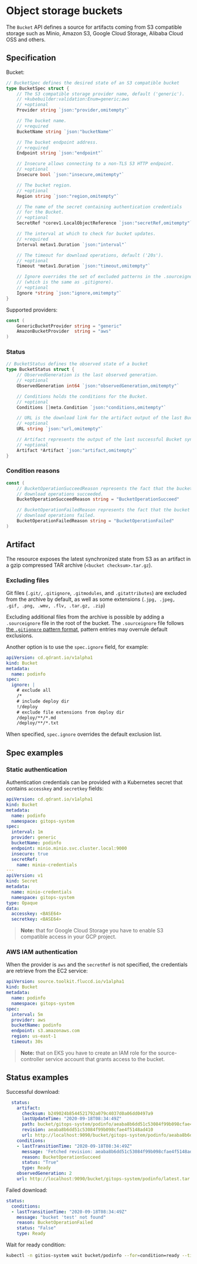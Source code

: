 # Object storage buckets

The `Bucket` API defines a source for artifacts coming from S3 compatible storage
such as Minio, Amazon S3, Google Cloud Storage, Alibaba Cloud OSS and others.

## Specification

Bucket:

```go
// BucketSpec defines the desired state of an S3 compatible bucket
type BucketSpec struct {
	// The S3 compatible storage provider name, default ('generic').
	// +kubebuilder:validation:Enum=generic;aws
	// +optional
	Provider string `json:"provider,omitempty"`

	// The bucket name.
	// +required
	BucketName string `json:"bucketName"`

	// The bucket endpoint address.
	// +required
	Endpoint string `json:"endpoint"`

	// Insecure allows connecting to a non-TLS S3 HTTP endpoint.
	// +optional
	Insecure bool `json:"insecure,omitempty"`

	// The bucket region.
	// +optional
	Region string `json:"region,omitempty"`

	// The name of the secret containing authentication credentials
	// for the Bucket.
	// +optional
	SecretRef *corev1.LocalObjectReference `json:"secretRef,omitempty"`

	// The interval at which to check for bucket updates.
	// +required
	Interval metav1.Duration `json:"interval"`

	// The timeout for download operations, default ('20s').
	// +optional
	Timeout *metav1.Duration `json:"timeout,omitempty"`

	// Ignore overrides the set of excluded patterns in the .sourceignore format
	// (which is the same as .gitignore).
	// +optional
	Ignore *string `json:"ignore,omitempty"`
}
```

Supported providers:

```go
const (
	GenericBucketProvider string = "generic"
	AmazonBucketProvider  string = "aws"
)
```

### Status

```go
// BucketStatus defines the observed state of a bucket
type BucketStatus struct {
	// ObservedGeneration is the last observed generation.
	// +optional
	ObservedGeneration int64 `json:"observedGeneration,omitempty"`

	// Conditions holds the conditions for the Bucket.
	// +optional
	Conditions []meta.Condition `json:"conditions,omitempty"`

	// URL is the download link for the artifact output of the last Bucket sync.
	// +optional
	URL string `json:"url,omitempty"`

	// Artifact represents the output of the last successful Bucket sync.
	// +optional
	Artifact *Artifact `json:"artifact,omitempty"`
}
```

### Condition reasons

```go
const (
	// BucketOperationSucceedReason represents the fact that the bucket listing and
	// download operations succeeded.
	BucketOperationSucceedReason string = "BucketOperationSucceed"

	// BucketOperationFailedReason represents the fact that the bucket listing or
	// download operations failed.
	BucketOperationFailedReason string = "BucketOperationFailed"
)
```

## Artifact

The resource exposes the latest synchronized state from S3 as an artifact 
in a gzip compressed TAR archive (`<bucket checksum>.tar.gz`).

### Excluding files

Git files (`.git/`, `.gitignore`, `.gitmodules`, and `.gitattributes`) are
excluded from the archive by default, as well as some extensions (`.jpg, .jpeg,
.gif, .png, .wmv, .flv, .tar.gz, .zip`)

Excluding additional files from the archive is possible by adding a
`.sourceignore` file in the root of the bucket. The `.sourceignore` file
follows [the `.gitignore` pattern
format](https://git-scm.com/docs/gitignore#_pattern_format), pattern
entries may overrule default exclusions.

Another option is to use the `spec.ignore` field, for example:

```yaml
apiVersion: cd.qdrant.io/v1alpha1
kind: Bucket
metadata:
  name: podinfo
spec:
  ignore: |
    # exclude all
    /*
    # include deploy dir
    !/deploy
    # exclude file extensions from deploy dir
    /deploy/**/*.md
    /deploy/**/*.txt
```

When specified, `spec.ignore` overrides the default exclusion list.

## Spec examples

### Static authentication

Authentication credentials can be provided with a Kubernetes secret that contains
`accesskey` and `secretkey` fields:

```yaml
apiVersion: cd.qdrant.io/v1alpha1
kind: Bucket
metadata:
  name: podinfo
  namespace: gitops-system
spec:
  interval: 1m
  provider: generic
  bucketName: podinfo
  endpoint: minio.minio.svc.cluster.local:9000
  insecure: true
  secretRef:
    name: minio-credentials
---
apiVersion: v1
kind: Secret
metadata:
  name: minio-credentials
  namespace: gitops-system
type: Opaque
data:
  accesskey: <BASE64> 
  secretkey: <BASE64> 
```

> **Note:** that for Google Cloud Storage you have to enable
> S3 compatible access in your GCP project.

### AWS IAM authentication

When the provider is `aws` and the `secretRef` is not specified,
the credentials are retrieve from the EC2 service:

```yaml
apiVersion: source.toolkit.fluccd.io/v1alpha1
kind: Bucket
metadata:
  name: podinfo
  namespace: gitops-system
spec:
  interval: 5m
  provider: aws
  bucketName: podinfo
  endpoint: s3.amazonaws.com
  region: us-east-1
  timeout: 30s
```

> **Note:** that on EKS you have to create an IAM role for the source-controller
> service account that grants access to the bucket.

## Status examples

Successful download:

```yaml
  status:
    artifact:
      checksum: b249024b8544521792a079c4037d0a06dd0497a9
      lastUpdateTime: "2020-09-18T08:34:49Z"
      path: bucket/gitops-system/podinfo/aeaba8b6dd51c53084f99b098cfae4f5148ad410.tar.gz
      revision: aeaba8b6dd51c53084f99b098cfae4f5148ad410
      url: http://localhost:9090/bucket/gitops-system/podinfo/aeaba8b6dd51c53084f99b098cfae4f5148ad410.tar.gz
    conditions:
    - lastTransitionTime: "2020-09-18T08:34:49Z"
      message: 'Fetched revision: aeaba8b6dd51c53084f99b098cfae4f5148ad410'
      reason: BucketOperationSucceed
      status: "True"
      type: Ready
    observedGeneration: 2
    url: http://localhost:9090/bucket/gitops-system/podinfo/latest.tar.gz
```

Failed download:

```yaml
status:
  conditions:
  - lastTransitionTime: "2020-09-18T08:34:49Z"
    message: "bucket 'test' not found"
    reason: BucketOperationFailed
    status: "False"
    type: Ready
```

Wait for ready condition:

```bash
kubectl -n gitios-system wait bucket/podinfo --for=condition=ready --timeout=1m
```